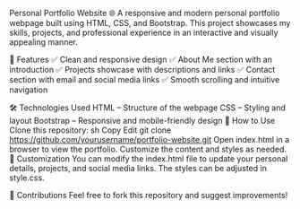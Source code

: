 Personal Portfolio Website 🌐
A responsive and modern personal portfolio webpage built using HTML, CSS, and Bootstrap. This project showcases my skills, projects, and professional experience in an interactive and visually appealing manner.

🚀 Features
✅ Clean and responsive design
✅ About Me section with an introduction
✅ Projects showcase with descriptions and links
✅ Contact section with email and social media links
✅ Smooth scrolling and intuitive navigation

🛠️ Technologies Used
HTML – Structure of the webpage
CSS – Styling and layout
Bootstrap – Responsive and mobile-friendly design
📌 How to Use
Clone this repository:
sh
Copy
Edit
git clone https://github.com/yourusername/portfolio-website.git
Open index.html in a browser to view the portfolio.
Customize the content and styles as needed.
🎨 Customization
You can modify the index.html file to update your personal details, projects, and social media links. The styles can be adjusted in style.css.

🤝 Contributions
Feel free to fork this repository and suggest improvements!
